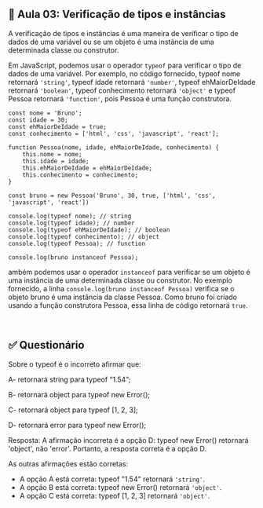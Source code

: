## 📝 Aula 03: Verificação de tipos e instâncias
A verificação de tipos e instâncias é uma maneira de verificar o tipo de dados de uma variável ou se um objeto é uma instância de uma determinada classe ou construtor.

Em JavaScript, podemos usar o operador ``typeof`` para verificar o tipo de dados de uma variável. Por exemplo, no código fornecido, typeof nome retornará ``'string'``, typeof idade retornará ``'number'``, typeof ehMaiorDeIdade retornará ``'boolean'``, typeof conhecimento retornará ``'object'`` e typeof Pessoa retornará ``'function'``, pois Pessoa é uma função construtora.

```
const nome = 'Bruno';
const idade = 30;
const ehMaiorDeIdade = true;
const conhecimento = ['html', 'css', 'javascript', 'react'];

function Pessoa(nome, idade, ehMaiorDeIdade, conhecimento) {
    this.nome = nome;
    this.idade = idade;
    this.ehMaiorDeIdade = ehMaiorDeIdade;
    this.conhecimento = conhecimento;
}

const bruno = new Pessoa('Bruno', 30, true, ['html', 'css', 'javascript', 'react'])

console.log(typeof nome); // string
console.log(typeof idade); // number
console.log(typeof ehMaiorDeIdade); // boolean
console.log(typeof conhecimento); // object
console.log(typeof Pessoa); // function

console.log(bruno instanceof Pessoa);

```

ambém podemos usar o operador ``instanceof`` para verificar se um objeto é uma instância de uma determinada classe ou construtor. No exemplo fornecido, a linha ``console.log(bruno instanceof Pessoa)`` verifica se o objeto bruno é uma instância da classe Pessoa. Como bruno foi criado usando a função construtora Pessoa, essa linha de código retornará ``true``.

<br>

## ✅ Questionário
Sobre o typeof é o incorreto afirmar que:

A- retornará string para typeof “1.54”;

B- retornará object para typeof new Error();

C- retornará object para typeof [1, 2, 3];

D- retornará error para typeof new Error();

Resposta: A afirmação incorreta é a opção D: typeof new Error() retornará 'object', não 'error'. Portanto, a resposta correta é a opção D.

As outras afirmações estão corretas:

- A opção A está correta: typeof "1.54" retornará ``'string'``.
- A opção B está correta: typeof new Error() retornará ``'object'``.
- A opção C está correta: typeof [1, 2, 3] retornará ``'object'``.